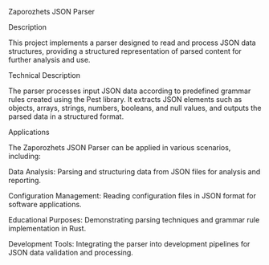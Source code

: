 Zaporozhets JSON Parser

Description

This project implements a parser designed to read and process JSON data structures, providing a structured representation of parsed content for further analysis and use.

Technical Description

The parser processes input JSON data according to predefined grammar rules created using the Pest library. It extracts JSON elements such as objects, arrays, strings, numbers, booleans, and null values, and outputs the parsed data in a structured format.

Applications

The Zaporozhets JSON Parser can be applied in various scenarios, including:

Data Analysis: Parsing and structuring data from JSON files for analysis and reporting.

Configuration Management: Reading configuration files in JSON format for software applications.

Educational Purposes: Demonstrating parsing techniques and grammar rule implementation in Rust.

Development Tools: Integrating the parser into development pipelines for JSON data validation and processing.